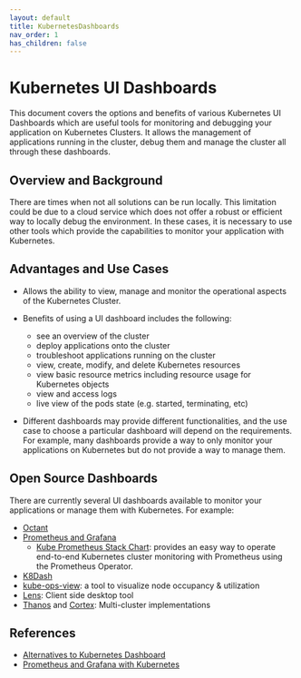 ```yaml
---
layout: default
title: KubernetesDashboards
nav_order: 1
has_children: false
---
```


# Kubernetes UI Dashboards

This document covers the options and benefits of various Kubernetes UI Dashboards which are useful tools for monitoring and debugging your application on Kubernetes Clusters. It allows the management of applications running in the cluster, debug them and manage the cluster all through these dashboards.

## Overview and Background

There are times when not all solutions can be run locally. This limitation could be due to a cloud service which does not offer a robust or efficient way to locally debug the environment. In these cases, it is necessary to use other tools which provide the capabilities to monitor your application with Kubernetes.

## Advantages and Use Cases

- Allows the ability to view, manage and monitor the operational aspects of the Kubernetes Cluster.

- Benefits of using a UI dashboard includes the following:
  - see an overview of the cluster
  - deploy applications onto the cluster
  - troubleshoot applications running on the cluster
  - view, create, modify, and delete Kubernetes resources
  - view basic resource metrics including resource usage for Kubernetes objects
  - view and access logs
  - live view of the pods state (e.g. started, terminating, etc)

- Different dashboards may provide different functionalities, and the use case to choose a particular dashboard will depend on the requirements. For example, many dashboards provide a way to only monitor your applications on Kubernetes but do not provide a way to manage them.

## Open Source Dashboards

There are currently several UI dashboards available to monitor your applications or manage them with Kubernetes. For example:

- [Octant](https://github.com/vmware-tanzu/octant)
- [Prometheus and Grafana](https://prometheus.io/docs/visualization/grafana/)
  - [Kube Prometheus Stack Chart](https://github.com/prometheus-community/helm-charts/tree/main/charts/kube-prometheus-stack): provides an easy way to operate end-to-end Kubernetes cluster monitoring with Prometheus using the Prometheus Operator.
- [K8Dash](https://github.com/indeedeng/k8dash)
- [kube-ops-view](https://github.com/hjacobs/kube-ops-view): a tool to visualize node occupancy & utilization
- [Lens](https://k8slens.dev/): Client side desktop tool
- [Thanos](https://github.com/thanos-io/thanos) and [Cortex](https://cortexmetrics.io/docs/): Multi-cluster implementations

## References

- [Alternatives to Kubernetes Dashboard](https://octopus.com/blog/alternative-kubernetes-dashboards)
- [Prometheus and Grafana with Kubernetes](https://tanzu.vmware.com/developer/guides/kubernetes/observability-prometheus-grafana-p1/)
